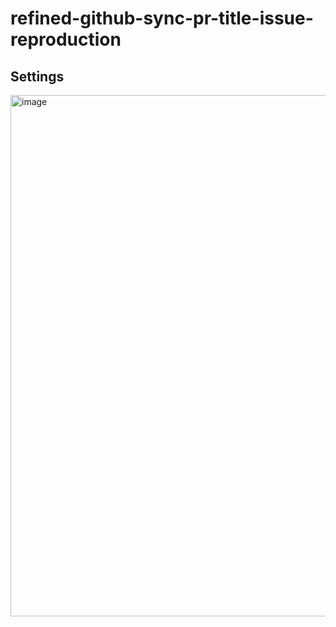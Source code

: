 # refined-github-sync-pr-title-issue-reproduction

## Settings

<img width="834" alt="image" src="https://github.com/woochanleee/refined-github-sync-pr-title-issue-reproduction/assets/48552260/6b425124-5fea-4ec4-ac47-95287195b6fe">
